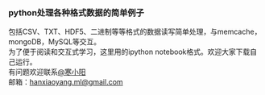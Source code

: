 ### python处理各种格式数据的简单例子
包括CSV、TXT、HDF5、二进制等等格式的数据读写简单处理，与memcache，mongoDB，MySQL等交互。<br>
为了便于阅读和交互式学习，这里用的ipython notebook格式。欢迎大家下载自己运行。<br>
有问题欢迎联系[@寒小阳](http://blog.csdn.net/han_xiaoyang)<br>
邮箱：hanxiaoyang.ml@gmail.com
